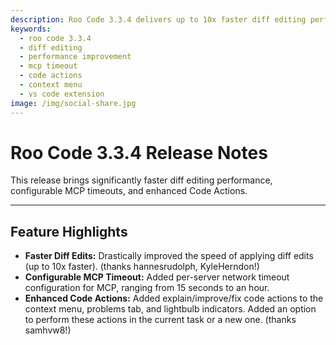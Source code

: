 ```yaml
---
description: Roo Code 3.3.4 delivers up to 10x faster diff editing performance, configurable MCP server timeouts, and enhanced code actions with context menu integration.
keywords:
  - roo code 3.3.4
  - diff editing
  - performance improvement
  - mcp timeout
  - code actions
  - context menu
  - vs code extension
image: /img/social-share.jpg
---
```


# Roo Code 3.3.4 Release Notes

This release brings significantly faster diff editing performance, configurable MCP timeouts, and enhanced Code Actions.

---

## Feature Highlights

*   **Faster Diff Edits:** Drastically improved the speed of applying diff edits (up to 10x faster). (thanks hannesrudolph, KyleHerndon!)
*   **Configurable MCP Timeout:** Added per-server network timeout configuration for MCP, ranging from 15 seconds to an hour.
*   **Enhanced Code Actions:** Added explain/improve/fix code actions to the context menu, problems tab, and lightbulb indicators. Added an option to perform these actions in the current task or a new one. (thanks samhvw8!)